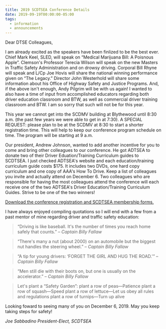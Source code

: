 ```yaml
---
title: 2019 SCDTSEA Conference Details
date: 2019-09-19T00:00:00-05:00
tags:
  - information
  - announcements
---
```

Dear DTSE Colleagues,

I am already excited as the speakers have been finlized to be the best ever. Chief Mark Keel, SLED, will speak on &ldquo;Medical Marijuana Bill: A Poisnous Apple&rdquo;. Clemson's Professor Terecia Wilson will speak on the new Masters in Traffic Safety Administration and on drowsy driving. Corporal Bill Rhyne will speak and L/Cp Joe Hovis will share the national winning performance given on &ldquo;The Legacy.&rdquo; Director John Westerhold will share some information about his Office of Highway Safety and Justice Programs. And, if the above isn't enough, Andy Pilgrim will be with us again! I wanted to also have a time of input from accomplished educators regarding both driver education classroom and BTW, as well as commercial driver training classroom and BTW. I am so sorry that such will not be for this year.

This year we cannot get into the SCDMV building at Blythewood until 8:30 a.m. (the past few years we were able to get in at 7:30). A SPECIAL REQUEST: please plan to be at the SCDMV at 8:30 to start a shorter registration time. This will help to keep our conference program schedule on time. The program will be starting at 9 a.m.

Our president, Andrew Johnson, wanted to add another incentive for you to come and bring other colleagues to our conference. He got ADTSEA to donate two of their Driver Eduation/Training Curriculum guides to SCDTSEA. I just checked ADTSEA's website and each education/training curriculum guide costs $175. It includes two DVDs, one hard copy curriculum and one copy of AAA's How To Drive. Keep a list of colleagues you invite and actually attend on December 6. Two colleagues who are responsible for having the most colleagues attend the conference will each receive one of the two ADTSEA's Driver Education/Training Curriculum Guides. Strive to be one of the two winners!

[Download the conference registration and SCDTSEA membership forms.](/static/img/pdf/2019_conference_membership_and_program.pdf)

I have always enjoyed compiling quotations so I will end with a few from a past mentor of mine regarding driver and traffic safety education:

> &ldquo;Driving is like baseball. It's the number of times you reach home safely that counts.&rdquo;
> <span class="indent">&ndash; <cite>Captain Billy Fallaw</cite></span>

> &ldquo;There's many a nut (about 2000) on an automobile but the biggest nut handles the steering wheel.&rdquo;
> <span class="indent">&ndash; <cite>Captain Billy Fallaw</cite></span>

> &ldquo;A tip for young drivers: ‘FORGET THE GIRL AND HUG THE ROAD.'&rdquo;
> <span class="indent">&ndash; <cite>Captain Billy Fallaw</cite></span>

> &ldquo;Men still die with their boots on, but one is usually on the accelerator.&rdquo;
> <span class="indent">&ndash; <cite>Captain Billy Fallaw</cite></span>

> Let's plant a &ldquo;Safety Garden&rdquo;:
> <span class="indent">plant a row of peas&mdash;Patience</span>
> <span class="indent">plant a row of squash&mdash;Speed</span>
> <span class="indent">plant a row of lettuce&mdash;Let us obey all rules and regulations</span>
> <span class="indent">plant a row of turnips&mdash;Turn up alive</span>

Looking foward to seeing many of you on December 6, 2019. May you keep taking steps for safety!

*Joe Sabbadino*
*President-Elect, SCDTSEA*
